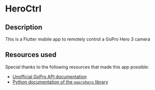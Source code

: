 # HeroCtrl

## Description

This is a Flutter mobile app to remotely control a GoPro Hero 3 camera

## Resources used

Special thanks to the following resources that made this app possible:

- [Unofficial GoPro API documentation](https://github.com/KonradIT/goprowifihack/)
- [Python documentation of the `goprohero` library](https://goprohero.readthedocs.io/en/latest/)
